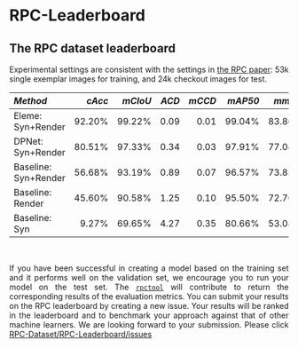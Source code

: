 # RPC-Leaderboard


<div style="text-align: justify">

## The RPC dataset leaderboard
Experimental settings are consistent with the settings in [the RPC paper](https://arxiv.org/abs/1901.07249): 53k single exemplar images for training, and 24k checkout images for test.

| *Method*               |   *cAcc* |  *mCIoU* |  *ACD* | *mCCD* |  *mAP50* |   *mmAP* | *link* |
| :---                 |   ---: |   ---: | ---: | ---: |   ---: |   ---: | :--- |
| Eleme: Syn+Render    | 92.20% | 99.22% | 0.09 | 0.01 | 99.04% | 83.86% | [detail](https://github.com/RPC-Dataset/RPC-Leaderboard/issues/7) |
| DPNet: Syn+Render    | 80.51% | 97.33% | 0.34 | 0.03 | 97.91% | 77.04% | [detail](https://github.com/RPC-Dataset/RPC-Leaderboard/issues/6), [paper](https://arxiv.org/abs/1904.04978) |
| Baseline: Syn+Render | 56.68% | 93.19% | 0.89 | 0.07 | 96.57% | 73.83% | [detail](https://github.com/RPC-Dataset/RPC-Leaderboard/issues/3), [project](http://rpc-dataset.github.io) |
| Baseline: Render     | 45.60% | 90.58% | 1.25 | 0.10 | 95.50% | 72.76% | [detail](https://github.com/RPC-Dataset/RPC-Leaderboard/issues/2), [project](http://rpc-dataset.github.io) |
| Baseline: Syn        |  9.27% | 69.65% | 4.27 | 0.35 | 80.66% | 53.08% | [detail](https://github.com/RPC-Dataset/RPC-Leaderboard/issues/1), [project](http://rpc-dataset.github.io) |


</br>

If you have been successful in creating a model based on the training set and it performs well on the validation set, we encourage you to run your model on the test set. The [`rpctool`](https://github.com/DIYer22/retail_product_checkout_tools) will contribute to return the corresponding results of the evaluation metrics. You can submit your results on the RPC leaderboard by creating a new issue. Your results will be ranked in the leaderboard and to benchmark your approach against that of other machine learners. We are looking forward to your submission. Please click [RPC-Dataset/RPC-Leaderboard/issues](https://github.com/RPC-Dataset/RPC-Leaderboard/issues)

</div>
